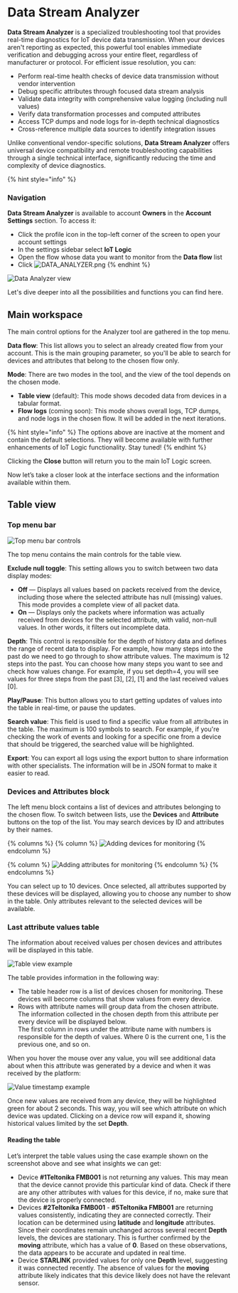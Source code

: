 # Data Stream Analyzer

**Data Stream Analyzer** is a specialized troubleshooting tool that provides real-time diagnostics for IoT device data transmission. When your devices aren't reporting as expected, this powerful tool enables immediate verification and debugging across your entire fleet, regardless of manufacturer or protocol. For efficient issue resolution, you can:

* Perform real-time health checks of device data transmission without vendor intervention
* Debug specific attributes through focused data stream analysis
* Validate data integrity with comprehensive value logging (including null values)
* Verify data transformation processes and computed attributes
* Access TCP dumps and node logs for in-depth technical diagnostics
* Cross-reference multiple data sources to identify integration issues

Unlike conventional vendor-specific solutions, **Data Stream Analyzer** offers universal device compatibility and remote troubleshooting capabilities through a single technical interface, significantly reducing the time and complexity of device diagnostics.

{% hint style="info" %}
### **Navigation**&#x20;

**Data Stream Analyzer** is available to account **Owners** in the **Account Settings** section. To access it:

* Click the profile icon in the top-left corner of the screen to open your account settings
* In the settings sidebar select **IoT Logic**
* Open the flow whose data you want to monitor from the **Data flow** list
* Click ![DATA\_ANALYZER.png](attachments/DATA_ANALYZER.png)
{% endhint %}

![Data Analyzer view](attachments/Data_Analyzer_big.png)

Let's dive deeper into all the possibilities and functions you can find here.

## Main workspace

The main control options for the Analyzer tool are gathered in the top menu.

**Data flow**: This list allows you to select an already created flow from your account. This is the main grouping parameter, so you'll be able to search for devices and attributes that belong to the chosen flow only.

**Mode**: There are two modes in the tool, and the view of the tool depends on the chosen mode.

* **Table view** (default): This mode shows decoded data from devices in a tabular format.
* **Flow logs** (coming soon): This mode shows overall logs, TCP dumps, and node logs in the chosen flow. It will be added in the next iterations.

{% hint style="info" %}
The options above are inactive at the moment and contain the default selections. They will become available with further enhancements of IoT Logic functionality. Stay tuned!
{% endhint %}

Clicking the **Close** button will return you to the main IoT Logic screen.

Now let’s take a closer look at the interface sections and the information available within them.

## Table view

### Top menu bar

![Top menu bar controls](attachments/Menu_bar.png)

The top menu contains the main controls for the table view.

**Exclude null toggle**: This setting allows you to switch between two data display modes:

* **Off** — Displays all values based on packets received from the device, including those where the selected attribute has null (missing) values. This mode provides a complete view of all packet data.
* **On** — Displays only the packets where information was actually received from devices for the selected attribute, with valid, non-null values. In other words, it filters out incomplete data.

**Depth**: This control is responsible for the depth of history data and defines the range of recent data to display. For example, how many steps into the past do we need to go through to show attribute values. The maximum is 12 steps into the past. You can choose how many steps you want to see and check how values change. For example, if you set depth=4, you will see values for three steps from the past \[3], \[2], \[1] and the last received values \[0].

**Play/Pause**: This button allows you to start getting updates of values into the table in real-time, or pause the updates.

**Search value**: This field is used to find a specific value from all attributes in the table. The maximum is 100 symbols to search. For example, if you're checking the work of events and looking for a specific one from a device that should be triggered, the searched value will be highlighted.

**Export**: You can export all logs using the export button to share information with other specialists. The information will be in JSON format to make it easier to read.

### Devices and Attributes block

The left menu block contains a list of devices and attributes belonging to the chosen flow. To switch between lists, use the **Devices** and **Attribute** buttons on the top of the list. You may search devices by ID and attributes by their names.

{% columns %}
{% column %}
![Adding devices for monitoring](attachments/Devices_list.png)
{% endcolumn %}

{% column %}
![Adding attributes for monitoring](attachments/Attributes_list.png)
{% endcolumn %}
{% endcolumns %}

You can select up to 10 devices. Once selected, all attributes supported by these devices will be displayed, allowing you to choose any number to show in the table. Only attributes relevant to the selected devices will be available.

### Last attribute values table

The information about received values per chosen devices and attributes will be displayed in this table.

![Table view example](attachments/Table_example.png)

The table provides information in the following way:

* The table header row is a list of devices chosen for monitoring. These devices will become columns that show values from every device.
* Rows with attribute names will group data from the chosen attribute. The information collected in the chosen depth from this attribute per every device will be displayed below.\
  The first column in rows under the attribute name with numbers is responsible for the depth of values. Where 0 is the current one, 1 is the previous one, and so on.

When you hover the mouse over any value, you will see additional data about when this attribute was generated by a device and when it was received by the platform:

![Value timestamp example](attachments/image-20241204-160551.png)

Once new values are received from any device, they will be highlighted green for about 2 seconds. This way, you will see which attribute on which device was updated. Clicking on a device row will expand it, showing historical values limited by the set **Depth**.

#### Reading the table

Let’s interpret the table values using the case example shown on the screenshot above and see what insights we can get:

* Device **#1Teltonika FMB001** is not returning any values. This may mean that the device cannot provide this particular kind of data. Check if there are any other attributes with values for this device, if no, make sure that the device is properly connected.
* Devices **#2Teltonika FMB001** - **#5Teltonika FMB001** are returning values consistently, indicating they are connected correctly. Their location can be determined using **latitude** and **longitude** attributes. Since their coordinates remain unchanged across several recent **Depth** levels, the devices are stationary. This is further confirmed by the **moving** attribute, which has a value of **0**. Based on these observations, the data appears to be accurate and updated in real time.
* Device **STARLINK** provided values for only one **Depth** level, suggesting it was connected recently. The absence of values for the **moving** attribute likely indicates that this device likely does not have the relevant sensor.
